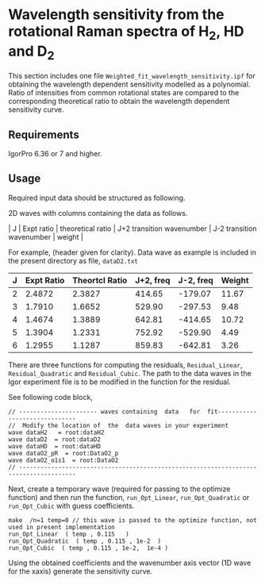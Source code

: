 # Wavelength sensitivity  from the rotational Raman spectra of H<sub>2</sub>, HD and D<sub>2</sub>

This section includes one file `Weighted_fit_wavelength_sensitivity.ipf` for obtaining the wavelength dependent sensitivity modelled as a polynomial. Ratio  of intensities from common rotational states are compared to the corresponding theoretical ratio to obtain the wavelength dependent sensitivity curve.

Requirements
----------------
IgorPro 6.36 or  7 and higher.

Usage
----------------
Required input data should be structured as following.

2D waves with columns  containing the data as follows.

|   J   |  Expt  ratio |  theoretical ratio |   J+2  transition wavenumber |  J-2  transition wavenumber | weight  |

For example,   (header  given for  clarity). Data wave as example is included in the present directory  as file, `dataD2.txt`

| J | Expt Ratio | Theortcl  Ratio | J+2, freq | J-2, freq | Weight |
|---|     ------------|-----------------      |-----------   |-----------   |--------    |
| 2 | 2.4872     | 2.3827               | 414.65    | -179.07   | 11.67   |
| 3 | 1.7910     | 1.6652               | 529.90    | -297.53   | 9.48    |
| 4 | 1.4674     | 1.3889               | 642.81    | -414.65   | 10.72  |
| 5 | 1.3904     | 1.2331               | 752.92    | -529.90   | 4.49    |
| 6 | 1.2955     | 1.1287               | 859.83    | -642.81   | 3.26    |


There are three functions for computing the residuals, `Residual_Linear`, `Residual_Quadratic` and `Residual_Cubic`. The  path to the data waves in the Igor experiment file is  to be modified in the function for the residual.

See following code block,
```
// ---------------------- waves containing  data   for  fit------------------------------
//  Modify the location of  the  data waves in your experiment
wave dataH2   = root:dataH2
wave dataD2  = root:dataD2
wave dataHD  = root:dataHD
wave dataO2_pR  = root:DataO2_p
wave dataO2_o1s1  = root:DataO2
// --------------------------------------------------------------------------------------

```

Next, create a temporary wave (required  for passing to the optimize function)  and  then  run the  function, `run_Opt_Linear`, `run_Opt_Quadratic` or  `run_Opt_Cubic` with guess  coefficients.

```
make  /n=1 temp=0 // this wave is passed to the optimize function, not used in present implementation
run_Opt_Linear  ( temp , 0.115   )
run_Opt_Quadratic  ( temp , 0.115 , 1e-2  )
run_Opt_Cubic  ( temp , 0.115 , 1e-2,  1e-4 )
```
Using the obtained coefficients  and the wavenumber axis  vector (1D  wave for  the xaxis)  generate the sensitivity curve.
